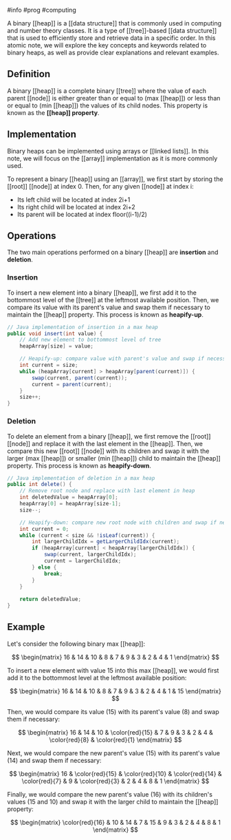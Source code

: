 #info #prog #computing 

A binary [[heap]] is a [[data structure]] that is commonly used in computing and number theory classes. It is a type of [[tree]]-based [[data structure]] that is used to efficiently store and retrieve data in a specific order. In this atomic note, we will explore the key concepts and keywords related to binary heaps, as well as provide clear explanations and relevant examples.

## Definition
A binary [[heap]] is a complete binary [[tree]] where the value of each parent [[node]] is either greater than or equal to (max [[heap]]) or less than or equal to (min [[heap]]) the values of its child nodes. This property is known as the **[[heap]] property**.

## Implementation
Binary heaps can be implemented using arrays or [[linked lists]]. In this note, we will focus on the [[array]] implementation as it is more commonly used.

To represent a binary [[heap]] using an [[array]], we first start by storing the [[root]] [[node]] at index 0. Then, for any given [[node]] at index i:
- Its left child will be located at index 2i+1
- Its right child will be located at index 2i+2
- Its parent will be located at index floor((i-1)/2)

## Operations
The two main operations performed on a binary [[heap]] are **insertion** and **deletion**.

### Insertion
To insert a new element into a binary [[heap]], we first add it to the bottommost level of the [[tree]] at the leftmost available position. Then, we compare its value with its parent's value and swap them if necessary to maintain the [[heap]] property. This process is known as **heapify-up**.

```java
// Java implementation of insertion in a max heap
public void insert(int value) {
    // Add new element to bottommost level of tree
    heapArray[size] = value;

    // Heapify-up: compare value with parent's value and swap if necessary
    int current = size;
    while (heapArray[current] > heapArray[parent(current)]) {
        swap(current, parent(current));
        current = parent(current);
    }
    size++;
}
```

### Deletion
To delete an element from a binary [[heap]], we first remove the [[root]] [[node]] and replace it with the last element in the [[heap]]. Then, we compare this new [[root]] [[node]] with its children and swap it with the larger (max [[heap]]) or smaller (min [[heap]]) child to maintain the [[heap]] property. This process is known as **heapify-down**.

```java
// Java implementation of deletion in a max heap
public int delete() {
    // Remove root node and replace with last element in heap
    int deletedValue = heapArray[0];
    heapArray[0] = heapArray[size-1];
    size--;

    // Heapify-down: compare new root node with children and swap if necessary
    int current = 0;
    while (current < size && !isLeaf(current)) {
        int largerChildIdx = getLargerChildIdx(current);
        if (heapArray[current] < heapArray[largerChildIdx]) {
            swap(current, largerChildIdx);
            current = largerChildIdx;
        } else {
            break;
        }
    }
    
    return deletedValue;
}
```

## Example
Let's consider the following binary max [[heap]]:

$$
\begin{matrix}
16 & 14 & 10 & 8 & 7 & 9 & 3 & 2 & 4 & 1 
\end{matrix}
$$

To insert a new element with value 15 into this max [[heap]], we would first add it to the bottommost level at the leftmost available position:

$$
\begin{matrix}
16 & 14 & 10 & 8 & 7 & 9 & 3 & 2 & 4 & 1 & 15
\end{matrix}
$$

Then, we would compare its value (15) with its parent's value (8) and swap them if necessary:

$$
\begin{matrix}
16 & 14 & 10 & \color{red}{15} & 7 & 9 & 3 & 2 & 4 & \color{red}{8} & \color{red}{1}
\end{matrix}
$$

Next, we would compare the new parent's value (15) with its parent's value (14) and swap them if necessary:

$$
\begin{matrix}
16 & \color{red}{15} & \color{red}{10} & \color{red}{14} & \color{red}{7} & 9 & \color{red}{3} &
2 &
4 &
8 &
1
\end{matrix}
$$

Finally, we would compare the new parent's value (16) with its children's values (15 and 10) and swap it with the larger child to maintain the [[heap]] property:

$$
\begin{matrix}
\color{red}{16} &
10 &
14 &
7 &
15 &
9 &
3 &
2 &
4 &
8 &
1
\end{matrix}
$$




